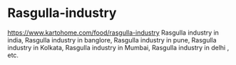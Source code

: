# Rasgulla-industry
https://www.kartohome.com/food/rasgulla-industry Rasgulla industry in india, Rasgulla industry  in banglore, Rasgulla industry in pune, Rasgulla industry  in Kolkata, Rasgulla industry in Mumbai, Rasgulla industry in delhi , etc.
